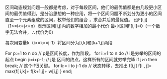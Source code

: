 区间动态规划问题一般都是考虑，对于每段区间，他们的最优值都是由几段更小区间的最优值得到，是分治思想的一种应用，将一个区间问题不断划分为更小的区间直至一个元素组成的区间，枚举他们的组合 ，求合并后的最优值。
设F[i,j]（1<=i<=j<=n）表示区间[i,j]内的数字相加的最小代价
最小区间F[i,i]=0（一个数字无法合并，∴代价为0）

每次用变量k（i<=k<=j-1）将区间分为[i,k]和[k+1,j]两段

For p:=1 to n do // p是区间长度，作为阶段。 
for i:=1 to n do // i是穷举的区间的起点
begin
j:=i+p-1; // j是 区间的终点，这样所有的区间就穷举完毕
if j>n then break; // 这个if很关键。
for k:= i to j-1 do // 状态转移，去推出 f[i,j]
f[i , j]= max{f[ i,k]+ f[k+1,j]+ w[i,j] } 
end; 

